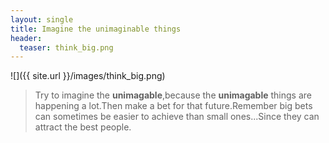 ```yaml
---
layout: single
title: Imagine the unimaginable things
header:
  teaser: think_big.png
---
```


  ![]({{ site.url }}/images/think_big.png)

>Try to imagine the __unimagable__,because the __unimagable__  things are happening a lot.Then make a bet for that future.Remember big bets can sometimes be easier to achieve than small ones...Since they can attract the best people.

